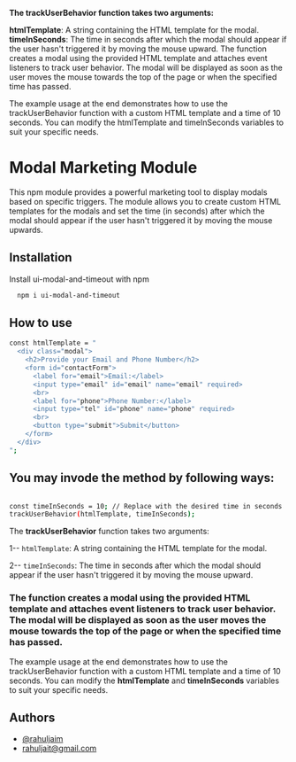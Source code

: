 **The trackUserBehavior function takes two arguments:**

**htmlTemplate**: A string containing the HTML template for the modal.
**timeInSeconds**: The time in seconds after which the modal should appear if the user hasn't triggered it by moving the mouse upward.
The function creates a modal using the provided HTML template and attaches event listeners to track user behavior. The modal will be displayed as soon as the user moves the mouse towards the top of the page or when the specified time has passed.

The example usage at the end demonstrates how to use the trackUserBehavior function with a custom HTML template and a time of 10 seconds. You can modify the htmlTemplate and timeInSeconds variables to suit your specific needs.

# Modal Marketing Module

This npm module provides a powerful marketing tool to display modals based on specific triggers. The module allows you to create custom HTML templates for the modals and set the time (in seconds) after which the modal should appear if the user hasn't triggered it by moving the mouse upwards.

## Installation

Install ui-modal-and-timeout with npm

```bash
  npm i ui-modal-and-timeout
```

## How to use

```bash
const htmlTemplate = "
  <div class="modal">
    <h2>Provide your Email and Phone Number</h2>
    <form id="contactForm">
      <label for="email">Email:</label>
      <input type="email" id="email" name="email" required>
      <br>
      <label for="phone">Phone Number:</label>
      <input type="tel" id="phone" name="phone" required>
      <br>
      <button type="submit">Submit</button>
    </form>
  </div>
";
```

## You may invode the method by following ways:

```bash

const timeInSeconds = 10; // Replace with the desired time in seconds
trackUserBehavior(htmlTemplate, timeInSeconds);

```

The **trackUserBehavior** function takes two arguments:

1-- `htmlTemplate`: A string containing the HTML template for the modal.

2-- `timeInSeconds`: The time in seconds after which the modal should appear if the user hasn't triggered it by moving the mouse upward.

### The function creates a modal using the provided HTML template and attaches event listeners to track user behavior. The modal will be displayed as soon as the user moves the mouse towards the top of the page or when the specified time has passed.

The example usage at the end demonstrates how to use the trackUserBehavior function with a custom HTML template and a time of 10 seconds. You can modify the **htmlTemplate** and **timeInSeconds** variables to suit your specific needs.

## Authors

- [@rahuljaim](https://www.github.com/rahuljaim)
- [rahuljait@gmail.com](mailto:rahuljait@gmail.com)
